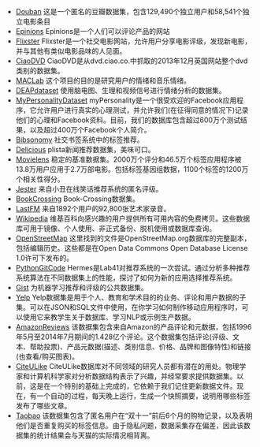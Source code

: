 - [Douban](http://socialcomputing.asu.edu/datasets/Douban)
这是一个匿名的豆瓣数据集，包含129,490个独立用户和58,541个独立电影条目
- [Epinions](http://www.trustlet.org/epinions.html)
Epinions是一个人们可以评论产品的网站
- [Flixster](http://socialcomputing.asu.edu/datasets/Flixster) 
Flixster是一个社交电影网站，允许用户分享电影评级，发现新电影，并与其他有类似电影品味的人见面。
- [CiaoDVD](https://www.librec.net/datasets.html) 
CiaoDVD是从dvd.ciao.co.中抓取的2013年12月英国网站整个dvd类别的数据集。
- [MACLab](http://mac.citi.sinica.edu.tw/LJ#.VRGYfOHlZ40)
这个项目的目的是研究用户的情绪和音乐情绪。
- [DEAPdataset](http://www.eecs.qmul.ac.uk/mmv/datasets/deap/index.html) 
使用脑电图、生理和视频信号进行情绪分析的数据集。
- [MyPersonalityDataset](http://mypersonality.org/wiki/doku.php) 
myPersonality是一个很受欢迎的Facebook应用程序，它允许用户进行真实的心理测试，并允许我们(在征得同意的情况下)记录他们的心理和Facebook资料。目前，我们的数据库包含超过600万个测试结果，以及超过400万个Facebook个人简介。
- [Bibsonomy](http://www.kde.cs.uni-kassel.de/bibsonomy/dumps)
社交书签系统中的标签推荐。
- [Delicious](http://www.dai-labor.de/en/competence_centers/irml/datasets/)
plista新闻推荐数据集，美味可口。
- [Movielens](https://grouplens.org/datasets/movielens/) 
稳定的基准数据集。2000万个评分和46.5万个标签应用程序被13.8万用户应用于2.7万部电影。包括标签基因组数据，1100个标签的1200万个相关性得分。
- [Jester](http://eigentaste.berkeley.edu/dataset/) 
来自小丑在线笑话推荐系统的匿名评级。
- [BookCrossing](http://www2.informatik.uni-freiburg.de/~cziegler/BX/) 
Book-Crossing数据集。
- [LastFM](https://grouplens.org/datasets/hetrec-2011/) 
来自1892个用户的92,800张艺术家录音。
- [Wikipedia](https://en.wikipedia.org/wiki/Wikipedia:Database_download#English-language_Wikipedia) 
维基百科向感兴趣的用户提供所有可用内容的免费拷贝。这些数据库可用于镜像、个人使用、非正式备份、脱机使用或数据库查询。
- [OpenStreetMap](http://planet.openstreetmap.org/planet/full-history) 
这里找到的文件是OpenStreetMap.org数据库的完整副本，包括编辑历史。这些都是在Open Data Commons Open Database License 1.0许可下发布的。
- [PythonGitCode](https://github.com/lab41/hermes) 
Hermes是Lab41对推荐系统的一次尝试。通过分析多种推荐系统算法在不同数据集上的性能，探讨了如何为新的应用选择推荐系统。
- [Gist](https://gist.github.com/entaroadun/1653794) 
为机器学习推荐和评级的公共数据集。
- [Yelp](https://www.yelp.com/dataset) 
Yelp数据集是用于个人、教育和学术目的的业务、评论和用户数据的子集。可以在JSON和SQL文件中使用，在你学习如何制作移动应用程序时，可以使用它来教学生关于数据库、学习NLP或示例生产数据。
- [AmazonReviews](http://jmcauley.ucsd.edu/data/amazon) 
该数据集包含来自Amazon的产品评论和元数据，包括1996年5月至2014年7月期间的1.428亿个评论。这个数据集包括评论(评级、文本、帮助投票)、产品元数据(描述、类别信息、价格、品牌和图像特性)和链接(也查看/购买图表)。
- [CiteULike](http://www.citeulike.org/faq/data.adp)
 CiteULike数据库对不同领域的研究人员都有潜在的用处。物理学家和计算机科学家对分析数据结构表示了兴趣，并经常要求提供数据集。以前，这是在一个特别的基础上完成的，它依赖于我们记住更新数据文件。现在，有一个自动的过程，每天晚上运行，生成一个快照摘要，说明用哪些标签发布了哪些文章。
- [Taobao](https://tianchi.aliyun.com/datalab/dataSet.htm?spm=5176.100073.888.13.62f83f62aOlMEI&id=1) 
该数据集包含了匿名用户在“双十一”前后6个月的购物记录，以及表明他们是否重复购买的标签信息。由于隐私问题，数据采集存在偏差，因此该数据集的统计结果会与天猫的实际情况相背离。